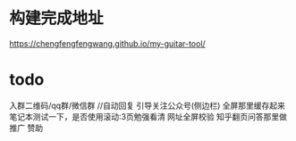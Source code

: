 # 构建完成地址
https://chengfengfengwang.github.io/my-guitar-tool/

# todo
入群二维码/qq群/微信群 //自动回复
引导关注公众号(侧边栏)
全屏那里缓存起来
笔记本测试一下，是否使用滚动:3页勉强看清
网址全屏校验
知乎翻页问答那里做推广
赞助

